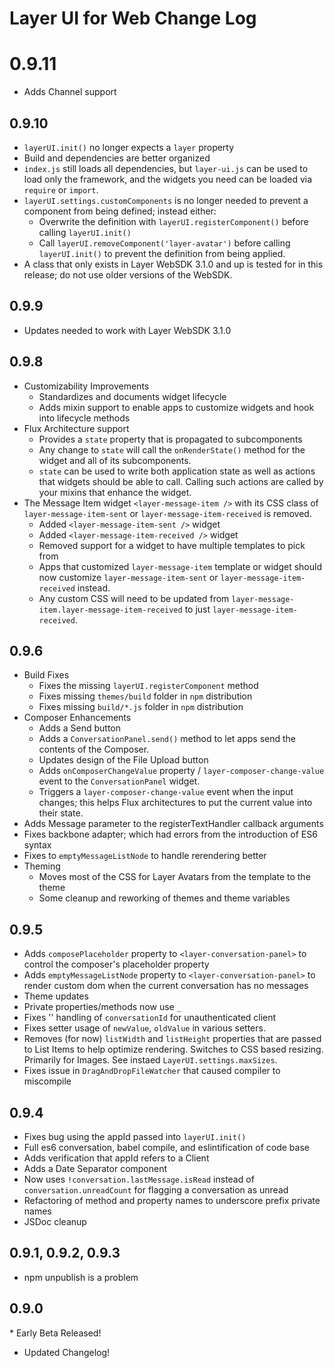 # Layer UI for Web Change Log

# 0.9.11

* Adds Channel support

## 0.9.10

* `layerUI.init()` no longer expects a `layer` property
* Build and dependencies are better organized
* `index.js` still loads all dependencies, but `layer-ui.js` can be used to load
   only the framework, and the widgets you need can be loaded via `require` or `import`.
* `layerUI.settings.customComponents` is no longer needed to prevent a component from being defined; instead either:
  * Overwrite the definition with `layerUI.registerComponent()` before calling `layerUI.init()`
  * Call `layerUI.removeComponent('layer-avatar')` before calling `layerUI.init()` to prevent the definition from being applied.
* A class that only exists in Layer WebSDK 3.1.0 and up is tested for in this release; do not use older versions of the WebSDK.

## 0.9.9

* Updates needed to work with Layer WebSDK 3.1.0

## 0.9.8

* Customizability Improvements
  * Standardizes and documents widget lifecycle
  * Adds mixin support to enable apps to customize widgets and hook into lifecycle methods
* Flux Architecture support
  * Provides a `state` property that is propagated to subcomponents
  * Any change to `state` will call the `onRenderState()` method for the widget and all of its subcomponents.
  * `state` can be used to write both application state as well as actions that widgets should be able to call.  Calling such actions are called by your mixins that enhance the widget.
* The Message Item widget `<layer-message-item />` with its CSS class of `layer-message-item-sent` or `layer-message-item-received` is removed.
  * Added `<layer-message-item-sent />` widget
  * Added `<layer-message-item-received />` widget
  * Removed support for a widget to have multiple templates to pick from
  * Apps that customized `layer-message-item` template or widget should now customize `layer-message-item-sent` or `layer-message-item-received` instead.
  * Any custom CSS will need to be updated from `layer-message-item.layer-message-item-received` to just `layer-message-item-received`.


## 0.9.6

* Build Fixes
  * Fixes the missing `layerUI.registerComponent` method
  * Fixes missing `themes/build` folder in `npm` distribution
  * Fixes missing `build/*.js` folder in `npm` distribution
* Composer Enhancements
  * Adds a Send button
  * Adds a `ConversationPanel.send()` method to let apps send the contents of the Composer.
  * Updates design of the File Upload button
  * Adds `onComposerChangeValue` property / `layer-composer-change-value` event to the `ConversationPanel` widget.
  * Triggers a `layer-composer-change-value` event when the input changes; this helps Flux architectures to put the current value into their state.
* Adds Message parameter to the registerTextHandler callback arguments
* Fixes backbone adapter; which had errors from the introduction of ES6 syntax
* Fixes to `emptyMessageListNode` to handle rerendering better
* Theming
  * Moves most of the CSS for Layer Avatars from the template to the theme
  * Some cleanup and reworking of themes and theme variables

## 0.9.5

* Adds `composePlaceholder` property to `<layer-conversation-panel>` to control the composer's placeholder property
* Adds `emptyMessageListNode` property to `<layer-conversation-panel>` to render custom dom when the current conversation has no messages
* Theme updates
* Private properties/methods now use `_`
* Fixes '<layer-conversation-panel/>' handling of `conversationId` for unauthenticated client
* Fixes setter usage of `newValue`, `oldValue` in various setters.
* Removes (for now) `listWidth` and `listHeight` properties that are passed to List Items to help optimize rendering.
  Switches to CSS based resizing.  Primarily for Images.  See instaed `LayerUI.settings.maxSizes`.
* Fixes issue in `DragAndDropFileWatcher` that caused compiler to miscompile

## 0.9.4

* Fixes bug using the appId passed into `layerUI.init()`
* Full es6 conversation, babel compile, and eslintification of code base
* Adds verification that appId refers to a Client
* Adds a Date Separator component
* Now uses `!conversation.lastMessage.isRead` instead of `conversation.unreadCount` for flagging a conversation as unread
* Refactoring of method and property names to underscore prefix private names
* JSDoc cleanup

## 0.9.1, 0.9.2, 0.9.3

* npm unpublish is a problem

## 0.9.0

* Early Beta Released!
* Updated Changelog!
